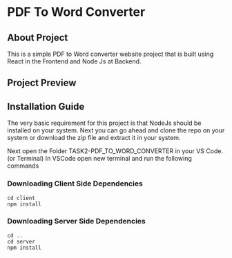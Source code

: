 # PDF To Word Converter

## About Project
This is a simple PDF to Word converter website project that is built using React in the Frontend and Node Js at Backend.



## Project Preview



## Installation Guide
The very basic requirement for this project is that NodeJs should be installed on your system. Next you can go ahead and clone the repo on your system or download the zip file and extract it in your system.

Next open the Folder TASK2-PDF_TO_WORD_CONVERTER in your VS Code. (or Terminal)
In VSCode open new terminal and run the following commands 

### Downloading Client Side Dependencies
```termianl
cd client
npm install
```

### Downloading Server Side Dependencies
```terminal
cd ..
cd server
npm install
```

